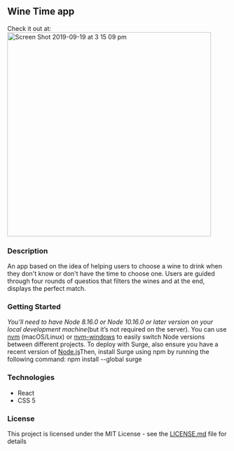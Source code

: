 ## Wine Time app
Check it out at: []()  
<img width="465" alt="Screen Shot 2019-09-19 at 3 15 09 pm" src="https://user-images.githubusercontent.com/45111486/65215417-c72afc00-daf0-11e9-928d-aba341bc4aa0.png">

### Description  
An app based on the idea of helping users to choose a wine to drink when they don't know or don't have the time to choose one. Users are guided through four rounds of questios that filters the wines and at the end, displays the perfect match.

### Getting Started
*You’ll need to have Node 8.16.0 or Node 10.16.0 or later version on your local development machine*(but it’s not required on the server). You can use [nvm](https://github.com/creationix/nvm#installation) (macOS/Linux) or [nvm-windows](https://github.com/coreybutler/nvm-windows#node-version-manager-nvm-for-windows) to easily switch Node versions between different projects.
To deploy with Surge, also ensure you have a recent version of [Node.js](http://nodejs.org/)Then, install Surge using npm by running the following command:
npm install --global surge

### Technologies
* React
* CSS 5

### License
This project is licensed under the MIT License - see the [LICENSE.md](https://github.com/deniseddi/wine_app/blob/master/LICENSE.md) file for details


